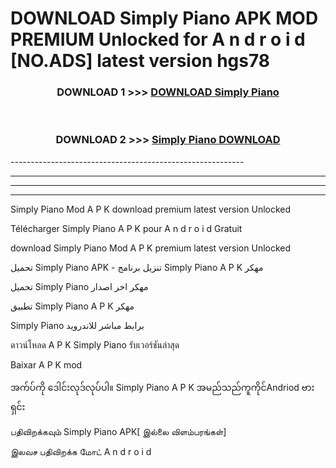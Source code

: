 # DOWNLOAD Simply Piano  APK MOD PREMIUM Unlocked for A n d r o i d [NO.ADS] latest version hgs78 



<div align="center">

<h3>DOWNLOAD 1 >>> <a href="https://getmod2.web.app/?judul=Simply Piano ">DOWNLOAD Simply Piano </a></h3><br>

<h3>DOWNLOAD 2 >>> <a href="https://getmod2.web.app/?judul=Simply Piano ">Simply Piano  DOWNLOAD </a></h3>

</div>
----------------------------------------------------------

----------------------------------------------------------

----------------------------------------------------------

----------------------------------------------------------

Simply Piano  Mod A P K download premium latest version Unlocked

Télécharger Simply Piano  A P K pour A n d r o i d Gratuit

download Simply Piano  Mod A P K premium latest version Unlocked

تحميل Simply Piano  APK - تنزيل برنامج Simply Piano  A P K مهكر

تحميل Simply Piano  مهكر اخر اصدار

تطبيق Simply Piano  A P K مهكر

Simply Piano  برابط مباشر للاندرويد

ดาวน์โหลด A P K Simply Piano  รับเวอร์ชันล่าสุด

Baixar A P K mod

အက်ပ်ကို ဒေါင်းလုဒ်လုပ်ပါ။ Simply Piano  A P K အမည်သည်ကူကိုင်Andriod ဗားရှင်း

பதிவிறக்கவும் Simply Piano  APK[ இல்லை விளம்பரங்கள்] 
 
இலவச பதிவிறக்க மோட் A n d r o i d



